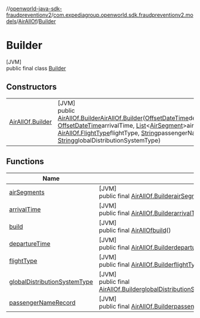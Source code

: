 //[openworld-java-sdk-fraudpreventionv2](../../../../index.md)/[com.expediagroup.openworld.sdk.fraudpreventionv2.models](../../index.md)/[AirAllOf](../index.md)/[Builder](index.md)

# Builder

[JVM]\
public final class [Builder](index.md)

## Constructors

| | |
|---|---|
| [AirAllOf.Builder](-air-all-of.-builder.md) | [JVM]<br>public [AirAllOf.Builder](index.md)[AirAllOf.Builder](-air-all-of.-builder.md)([OffsetDateTime](https://docs.oracle.com/javase/8/docs/api/java/time/OffsetDateTime.html)departureTime, [OffsetDateTime](https://docs.oracle.com/javase/8/docs/api/java/time/OffsetDateTime.html)arrivalTime, [List](https://docs.oracle.com/javase/8/docs/api/java/util/List.html)&lt;[AirSegment](../../-air-segment/index.md)&gt;airSegments, [AirAllOf.FlightType](../-flight-type/index.md)flightType, [String](https://docs.oracle.com/javase/8/docs/api/java/lang/String.html)passengerNameRecord, [String](https://docs.oracle.com/javase/8/docs/api/java/lang/String.html)globalDistributionSystemType) |

## Functions

| Name | Summary |
|---|---|
| [airSegments](air-segments.md) | [JVM]<br>public final [AirAllOf.Builder](index.md)[airSegments](air-segments.md)([List](https://docs.oracle.com/javase/8/docs/api/java/util/List.html)&lt;[AirSegment](../../-air-segment/index.md)&gt;airSegments) |
| [arrivalTime](arrival-time.md) | [JVM]<br>public final [AirAllOf.Builder](index.md)[arrivalTime](arrival-time.md)([OffsetDateTime](https://docs.oracle.com/javase/8/docs/api/java/time/OffsetDateTime.html)arrivalTime) |
| [build](build.md) | [JVM]<br>public final [AirAllOf](../index.md)[build](build.md)() |
| [departureTime](departure-time.md) | [JVM]<br>public final [AirAllOf.Builder](index.md)[departureTime](departure-time.md)([OffsetDateTime](https://docs.oracle.com/javase/8/docs/api/java/time/OffsetDateTime.html)departureTime) |
| [flightType](flight-type.md) | [JVM]<br>public final [AirAllOf.Builder](index.md)[flightType](flight-type.md)([AirAllOf.FlightType](../-flight-type/index.md)flightType) |
| [globalDistributionSystemType](global-distribution-system-type.md) | [JVM]<br>public final [AirAllOf.Builder](index.md)[globalDistributionSystemType](global-distribution-system-type.md)([String](https://docs.oracle.com/javase/8/docs/api/java/lang/String.html)globalDistributionSystemType) |
| [passengerNameRecord](passenger-name-record.md) | [JVM]<br>public final [AirAllOf.Builder](index.md)[passengerNameRecord](passenger-name-record.md)([String](https://docs.oracle.com/javase/8/docs/api/java/lang/String.html)passengerNameRecord) |
